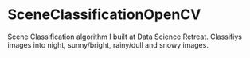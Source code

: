 # SceneClassificationOpenCV
Scene Classification algorithm I built at Data Science Retreat. Classifiys images into night, sunny/bright, rainy/dull and snowy images.
